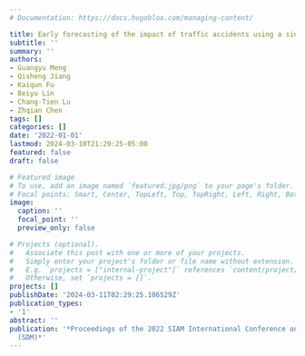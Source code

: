 ```yaml
---
# Documentation: https://docs.hugoblox.com/managing-content/

title: Early forecasting of the impact of traffic accidents using a single shot observation
subtitle: ''
summary: ''
authors:
- Guangyu Meng
- Qisheng Jiang
- Kaiqun Fu
- Beiyu Lin
- Chang-Tien Lu
- Zhqian Chen
tags: []
categories: []
date: '2022-01-01'
lastmod: 2024-03-10T21:29:25-05:00
featured: false
draft: false

# Featured image
# To use, add an image named `featured.jpg/png` to your page's folder.
# Focal points: Smart, Center, TopLeft, Top, TopRight, Left, Right, BottomLeft, Bottom, BottomRight.
image:
  caption: ''
  focal_point: ''
  preview_only: false

# Projects (optional).
#   Associate this post with one or more of your projects.
#   Simply enter your project's folder or file name without extension.
#   E.g. `projects = ["internal-project"]` references `content/project/deep-learning/index.md`.
#   Otherwise, set `projects = []`.
projects: []
publishDate: '2024-03-11T02:29:25.106529Z'
publication_types:
- '1'
abstract: ''
publication: '*Proceedings of the 2022 SIAM International Conference on Data Mining
  (SDM)*'
---
```

